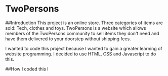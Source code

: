 # TwoPersons

##Introduction
This project is an online store. Three categories of items are sold: Tech, clothes and toys. TwoPersons is a website which allows members of the TwoPersons community to sell
      items they don't need and have them delivered to your doorstep without
      shipping fees.

I wanted to code this project because I wanted to gain a greater learning of website programming. I decided to use HTML, CSS and Javascript to do this.

##How I coded this
I 
